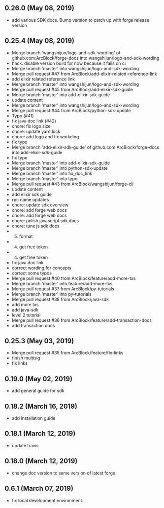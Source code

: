 ## 0.26.0 (May 08, 2019)
  - add various SDK docs. Bump version to catch up with forge release version

## 0.25.4 (May 08, 2019)
  - Merge branch 'wangshijun/logo-and-sdk-wording' of github.com:ArcBlock/forge-docs into wangshijun/logo-and-sdk-wording
  - hack: disable version build for now because it fails on ci
  - Merge branch 'master' into wangshijun/logo-and-sdk-wording
  - Merge pull request #47 from ArcBlock/add-elixir-related-reference-link
  - add elixir related reference link
  - Merge branch 'master' into wangshijun/logo-and-sdk-wording
  - Merge pull request #45 from ArcBlock/add-elixir-sdk-guide
  - Merge branch 'master' into add-elixir-sdk-guide
  - update content
  - Merge branch 'master' into wangshijun/logo-and-sdk-wording
  - Merge pull request #44 from ArcBlock/python-sdk-update
  - Typo (#41)
  - fix java doc link (#42)
  - chore: fix logo size
  - chore: update yarn.lock
  - chore: add logo and fix workding
  - fix typo
  - Merge branch 'add-elixir-sdk-guide' of github.com:ArcBlock/forge-docs into add-elixir-sdk-guide
  - fix typo
  - Merge branch 'master' into add-elixir-sdk-guide
  - Merge branch 'master' into python-sdk-update
  - Merge branch 'master' into fix_doc_link
  - Merge branch 'master' into typo
  - Merge pull request #43 from ArcBlock/wangshijun/forge-cli
  - update content
  - add elixir sdk guide
  - rpc name updates
  - chore: update sdk overview
  - chore: add forge web docs
  - chore: add forge web docs
  - chore: polish javascript sdk docs
  - chore: tune js sdk docs
  - 5. format
  - 4. get free token
  - 4. get free token
  - fix java doc link
  - correct wording for concepts
  - correct some typos
  - Merge pull request #40 from ArcBlock/feature/add-more-txs
  - Merge branch 'master' into feature/add-more-txs
  - Merge pull request #37 from ArcBlock/py-tutorials
  - Merge branch 'master' into py-tutorials
  - Merge pull request #38 from ArcBlock/java-sdk
  - add more txs
  - add java-sdk
  - level 2 tutorial
  - Merge pull request #36 from ArcBlock/feature/add-transaction-docs
  - add transaction docs

## 0.25.3 (May 03, 2019)
  - Merge pull request #35 from ArcBlock/feature/fix-links
  - finish multisig
  - fix links

## 0.19.0 (May 02, 2019)
  - add general guide for sdk

## 0.18.2 (March 16, 2019)
  - add installation guide

## 0.18.1 (March 12, 2019)
  - update travis

## 0.18.0 (March 12, 2019)
  - change doc version to same version of latest forge.

## 0.6.1 (March 07, 2019)
  - fix local development environment.
